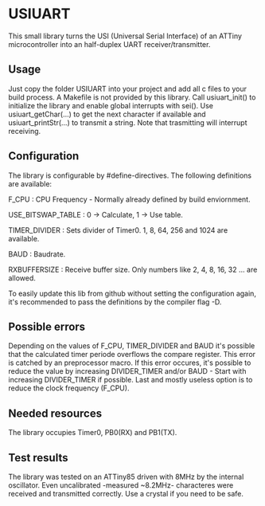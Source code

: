 # USIUART
This small library turns the USI (Universal Serial Interface) of an ATTiny microcontroller into an half-duplex UART receiver/transmitter.

## Usage
Just copy the folder USIUART into your project and add all c files to your build process. A Makefile is not provided by this library.
Call usiuart_init() to initialize the library and enable global interrupts with sei().
Use usiuart_getChar(...) to get the next character if available and usiuart_printStr(...) to transmit a string.
Note that trasmitting will interrupt receiving.

## Configuration
The library is configurable by #define-directives. The following definitions are available:

F_CPU               : CPU Frequency - Normally already defined by build enviornment.

USE_BITSWAP_TABLE   : 0 -> Calculate, 1 -> Use table.

TIMER_DIVIDER       : Sets divider of Timer0. 1, 8, 64, 256 and 1024 are available.

BAUD                : Baudrate.

RXBUFFERSIZE        : Receive buffer size. Only numbers like 2, 4, 8, 16, 32 ... are allowed.

To easily update this lib from github without setting the configuration again, it's recommended to pass the definitions by the compiler flag -D.

## Possible errors
Depending on the values of F_CPU, TIMER_DIVIDER and BAUD it's possible that the calculated timer periode overflows the compare register.
This error is catched by an preprocessor macro. If this error occures, it's possible to reduce the value by increasing DIVIDER_TIMER and/or BAUD - Start with increasing DIVIDER_TIMER if possible.
Last and mostly useless option is to reduce the clock frequency (F_CPU).

## Needed resources
The library occupies Timer0, PB0(RX) and PB1(TX).

## Test results
The library was tested on an ATTiny85 driven with 8MHz by the internal oscillator.
Even uncalibrated -measured ~8.2MHz- characteres were received and transmitted correctly.
Use a crystal if you need to be safe.
